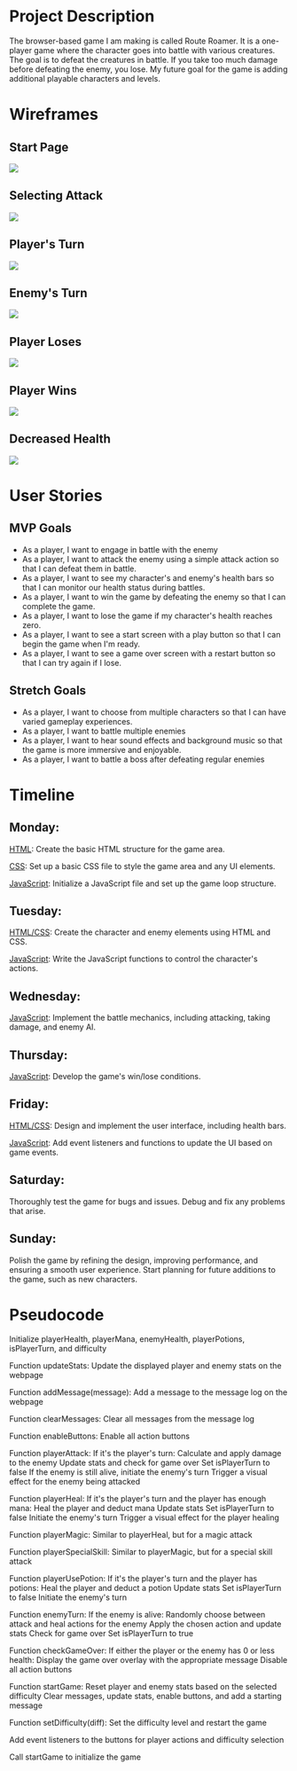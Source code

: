 # Project Description

The browser-based game I am making is called Route Roamer. It is a one-player game where the character goes into battle with various creatures. The goal is to defeat the creatures in battle. If you take too much damage before defeating the enemy, you lose. My future goal for the game is adding additional playable characters and levels.

# Wireframes

## Start Page

<img src="images/start-page.png">

## Selecting Attack

<img src="images/selecting-attack.jpg">

## Player's Turn

<img src="images/player-turn.jpg">

## Enemy's Turn

<img src="images/enemy-turn.jpg">

## Player Loses

<img src="images/player-loses.jpg">

## Player Wins

<img src="images/player-wins.jpg">

## Decreased Health

<img src="images/decreased-health.jpg">

# User Stories

## MVP Goals

- As a player, I want to engage in battle with the enemy
- As a player, I want to attack the enemy using a simple attack action so that I can defeat them in battle.
- As a player, I want to see my character's and enemy's health bars so that I can monitor our health status during battles.
- As a player, I want to win the game by defeating the enemy so that I can complete the game.
- As a player, I want to lose the game if my character's health reaches zero.
- As a player, I want to see a start screen with a play button so that I can begin the game when I'm ready.
- As a player, I want to see a game over screen with a restart button so that I can try again if I lose.

## Stretch Goals

- As a player, I want to choose from multiple characters so that I can have varied gameplay experiences.
- As a player, I want to battle multiple enemies
- As a player, I want to hear sound effects and background music so that the game is more immersive and enjoyable.
- As a player, I want to battle a boss after defeating regular enemies

# Timeline

## Monday:

<u>HTML</u>: Create the basic HTML structure for the game area.

<u>CSS</u>: Set up a basic CSS file to style the game area and any UI elements.

<u>JavaScript</u>: Initialize a JavaScript file and set up the game loop structure.

## Tuesday:

<u>HTML/CSS</u>: Create the character and enemy elements using HTML and CSS.

<u>JavaScript</u>: Write the JavaScript functions to control the character's actions.

## Wednesday:

<u>JavaScript</u>: Implement the battle mechanics, including attacking, taking damage, and enemy AI.

## Thursday:

<u>JavaScript</u>: Develop the game's win/lose conditions.

## Friday:

<u>HTML/CSS</u>: Design and implement the user interface, including health bars.

<u>JavaScript</u>: Add event listeners and functions to update the UI based on game events.

## Saturday:

Thoroughly test the game for bugs and issues. Debug and fix any problems that arise.

## Sunday:

Polish the game by refining the design, improving performance, and ensuring a smooth user experience.
Start planning for future additions to the game, such as new characters.

# Pseudocode

Initialize playerHealth, playerMana, enemyHealth, playerPotions, isPlayerTurn, and difficulty

Function updateStats:
    Update the displayed player and enemy stats on the webpage

Function addMessage(message):
    Add a message to the message log on the webpage

Function clearMessages:
    Clear all messages from the message log

Function enableButtons:
    Enable all action buttons

Function playerAttack:
    If it's the player's turn:
        Calculate and apply damage to the enemy
        Update stats and check for game over
        Set isPlayerTurn to false
        If the enemy is still alive, initiate the enemy's turn
        Trigger a visual effect for the enemy being attacked

Function playerHeal:
    If it's the player's turn and the player has enough mana:
        Heal the player and deduct mana
        Update stats
        Set isPlayerTurn to false
        Initiate the enemy's turn
        Trigger a visual effect for the player healing

Function playerMagic:
    Similar to playerHeal, but for a magic attack

Function playerSpecialSkill:
    Similar to playerMagic, but for a special skill attack

Function playerUsePotion:
    If it's the player's turn and the player has potions:
        Heal the player and deduct a potion
        Update stats
        Set isPlayerTurn to false
        Initiate the enemy's turn

Function enemyTurn:
    If the enemy is alive:
        Randomly choose between attack and heal actions for the enemy
        Apply the chosen action and update stats
        Check for game over
        Set isPlayerTurn to true

Function checkGameOver:
    If either the player or the enemy has 0 or less health:
        Display the game over overlay with the appropriate message
        Disable all action buttons

Function startGame:
    Reset player and enemy stats based on the selected difficulty
    Clear messages, update stats, enable buttons, and add a starting message

Function setDifficulty(diff):
    Set the difficulty level and restart the game

Add event listeners to the buttons for player actions and difficulty selection

Call startGame to initialize the game

